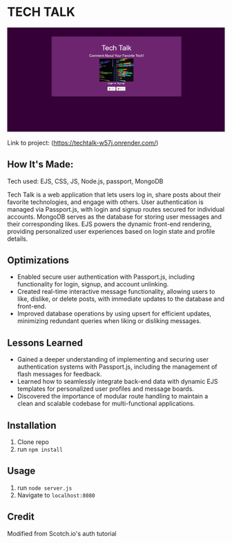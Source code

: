 # TECH TALK

![Thumbnail](public/img/thumbnail.png)

Link to project: (https://techtalk-w57j.onrender.com/)


## How It's Made:
Tech used: EJS, CSS, JS, Node.js, passport, MongoDB

Tech Talk is a web application that lets users log in, share posts about their favorite technologies, and engage with others. User authentication is managed via Passport.js, with login and signup routes secured for individual accounts. MongoDB serves as the database for storing user messages and their corresponding likes. EJS powers the dynamic front-end rendering, providing personalized user experiences based on login state and profile details.

## Optimizations

- Enabled secure user authentication with Passport.js, including functionality for login, signup, and account unlinking.
- Created real-time interactive message functionality, allowing users to like, dislike, or delete posts, with immediate updates to the database and front-end.
- Improved database operations by using upsert for efficient updates, minimizing redundant queries when liking or disliking messages.

## Lessons Learned

- Gained a deeper understanding of implementing and securing user authentication systems with Passport.js, including the management of flash messages for feedback.
- Learned how to seamlessly integrate back-end data with dynamic EJS templates for personalized user profiles and message boards.
- Discovered the importance of modular route handling to maintain a clean and scalable codebase for multi-functional applications.

## Installation

1. Clone repo
2. run `npm install`

## Usage

1. run `node server.js`
2. Navigate to `localhost:8080`

## Credit

Modified from Scotch.io's auth tutorial

